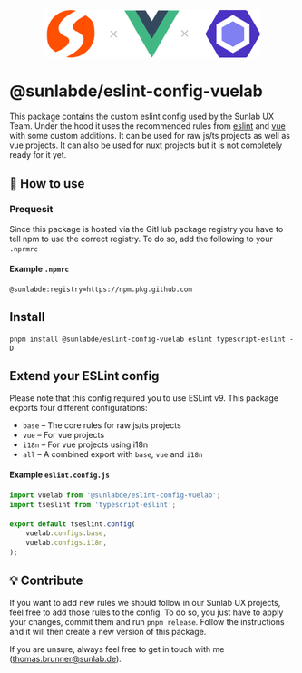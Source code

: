 <p align="center">
    <img width="380" src="https://github.com/sunlabde/eslint-config-vuelab/blob/main/logo.svg" alt="@sunlabde/eslint-config-vuelab">
</p>

# @sunlabde/eslint-config-vuelab

This package contains the custom eslint config used by the Sunlab UX Team. Under the hood it uses the recommended rules from [eslint](https://eslint.org/docs/latest/rules/) and [vue](https://eslint.vuejs.org/rules/) with some custom additions. It can be used for raw js/ts projects as well as vue projects. It can also be used for nuxt projects but it is not completely ready for it yet.

## 🔧 How to use 
### Prequesit
Since this package is hosted via the GitHub package registry you have to tell npm to use the correct registry. To do so, add the following to your `.nprmrc`

#### Example `.npmrc`
```
@sunlabde:registry=https://npm.pkg.github.com
```

## Install
```
pnpm install @sunlabde/eslint-config-vuelab eslint typescript-eslint -D
```

## Extend your ESLint config
Please note that this config required you to use ESLint v9. This package exports four different configurations:

- `base` – The core rules for raw js/ts projects
- `vue` – For vue projects
- `i18n` – For vue projects using i18n
- `all` – A combined export with `base`, `vue` and `i18n`

#### Example `eslint.config.js`
```js
import vuelab from '@sunlabde/eslint-config-vuelab';
import tseslint from 'typescript-eslint';

export default tseslint.config(
	vuelab.configs.base,
	vuelab.configs.i18n,
);
```

## 💡 Contribute
If you want to add new rules we should follow in our Sunlab UX projects, feel free to add those rules to the config. To do so, you just have to apply your changes, commit them and run `pnpm release`. Follow the instructions and it will then create a new version of this package.

If you are unsure, always feel free to get in touch with me (thomas.brunner@sunlab.de).

